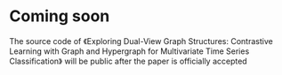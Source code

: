 # Coming soon
The source code of 《Exploring Dual-View Graph Structures: Contrastive Learning with Graph and Hypergraph for Multivariate Time Series Classification》 will be public after the paper is officially accepted


